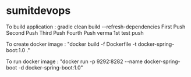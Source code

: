 # sumitdevops

To build application :
gradle clean build --refresh-dependencies
First Push
Second Push
Third Push
Fourth Push
verma 1st test push

To create docker image :
"docker build -f Dockerfile -t docker-spring-boot:1.0 ."

To run docker image :
"docker run -p 9292:8282 --name docker-spring-boot -d docker-spring-boot:1.0"
